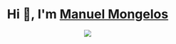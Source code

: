 <h1 align="center">Hi 👋, I'm <a href="https://github.com/ManuMong" target="blank">
Manuel Mongelos</a></h1>

<p align="center">
  <a href="https://github.com/DenverCoder1/readme-typing-svg"><img src="https://readme-typing-svg.herokuapp.com/?lines=Software%20Engineering%20Student;Full%20Stach%20Developer;ACfont=Fira%20Code&center=true&width=440&height=45"></a>
</p>
